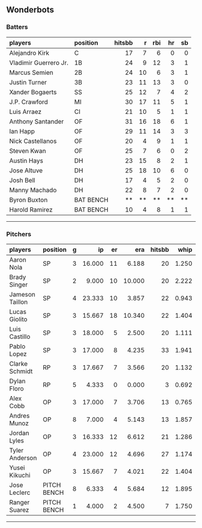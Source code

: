 ## Wonderbots

### Batters

 
|players               |position  | hitsbb|  r| rbi| hr| sb| 
|:---------------------|:---------|------:|--:|---:|--:|--:| 
|Alejandro Kirk        |C         |     17|  7|   6|  0|  0| 
|Vladimir Guerrero Jr. |1B        |     24|  9|  12|  3|  1| 
|Marcus Semien         |2B        |     24| 10|   6|  3|  1| 
|Justin Turner         |3B        |     23| 11|  13|  3|  0| 
|Xander Bogaerts       |SS        |     25| 12|   7|  4|  2| 
|J.P. Crawford         |MI        |     30| 17|  11|  5|  1| 
|Luis Arraez           |CI        |     21| 10|   5|  1|  1| 
|Anthony Santander     |OF        |     31| 16|  18|  6|  1| 
|Ian Happ              |OF        |     29| 11|  14|  3|  3| 
|Nick Castellanos      |OF        |     20|  4|   9|  1|  1| 
|Steven Kwan           |OF        |     25|  7|   6|  0|  2| 
|Austin Hays           |DH        |     23| 15|   8|  2|  1| 
|Jose Altuve           |DH        |     25| 18|  10|  6|  0| 
|Josh Bell             |DH        |     17|  4|   5|  2|  0| 
|Manny Machado         |DH        |     22|  8|   7|  2|  0| 
|Byron Buxton          |BAT BENCH |     **| **|  **| **| **| 
|Harold Ramirez        |BAT BENCH |     10|  4|   8|  1|  1| 


* * *

### Pitchers

 
|players         |position    |  g|     ip| er|    era| hitsbb|  whip| so|  w| sv| 
|:---------------|:-----------|--:|------:|--:|------:|------:|-----:|--:|--:|--:| 
|Aaron Nola      |SP          |  3| 16.000| 11|  6.188|     20| 1.250| 20|  1|  0| 
|Brady Singer    |SP          |  2|  9.000| 10| 10.000|     20| 2.222|  8|  0|  0| 
|Jameson Taillon |SP          |  4| 23.333| 10|  3.857|     22| 0.943| 28|  0|  0| 
|Lucas Giolito   |SP          |  3| 15.667| 18| 10.340|     22| 1.404| 18|  0|  0| 
|Luis Castillo   |SP          |  3| 18.000|  5|  2.500|     20| 1.111| 16|  2|  0| 
|Pablo Lopez     |SP          |  3| 17.000|  8|  4.235|     33| 1.941| 12|  1|  0| 
|Clarke Schmidt  |RP          |  3| 17.667|  7|  3.566|     20| 1.132| 18|  1|  0| 
|Dylan Floro     |RP          |  5|  4.333|  0|  0.000|      3| 0.692|  5|  1|  0| 
|Alex Cobb       |OP          |  3| 17.000|  7|  3.706|     13| 0.765| 15|  1|  0| 
|Andres Munoz    |OP          |  8|  7.000|  4|  5.143|     13| 1.857| 13|  0|  4| 
|Jordan Lyles    |OP          |  3| 16.333| 12|  6.612|     21| 1.286| 11|  1|  0| 
|Tyler Anderson  |OP          |  4| 23.000| 12|  4.696|     27| 1.174| 17|  1|  0| 
|Yusei Kikuchi   |OP          |  3| 15.667|  7|  4.021|     22| 1.404| 22|  0|  0| 
|Jose Leclerc    |PITCH BENCH |  8|  6.333|  4|  5.684|     12| 1.895|  9|  0|  1| 
|Ranger Suarez   |PITCH BENCH |  1|  4.000|  2|  4.500|      7| 1.750|  5|  0|  0| 


* * *


